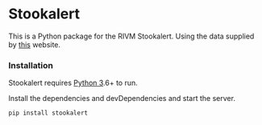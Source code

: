 <h1 class="code-line" data-line-start=0 data-line-end=1 ><a id="Stookalert_0"></a>Stookalert</h1>
<p class="has-line-data" data-line-start="2" data-line-end="3">This is a Python package for the RIVM Stookalert. Using the data supplied by <a href="https://www.rivm.nl/stookalert">this</a> website.</p>
<h3 class="code-line" data-line-start=4 data-line-end=5 ><a id="Installation_4"></a>Installation</h3>
<p class="has-line-data" data-line-start="6" data-line-end="7">Stookalert requires <a href="https://www.python.org/downloads/">Python 3</a>.6+ to run.</p>
<p class="has-line-data" data-line-start="8" data-line-end="9">Install the dependencies and devDependencies and start the server.</p>
<pre><code class="has-line-data" data-line-start="11" data-line-end="13" class="language-bash">pip install stookalert
</code></pre>
